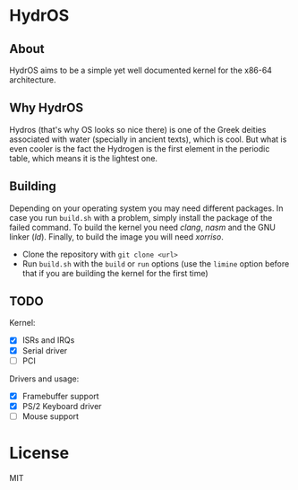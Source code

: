 # HydrOS

## About

HydrOS aims to be a simple yet well documented kernel for the x86-64 architecture.

## Why HydrOS

Hydros (that's why OS looks so nice there) is one of the Greek deities associated with water (specially in ancient texts), which is cool. But what is even cooler is the fact the Hydrogen is the first element in the periodic table, which means it is the lightest one.

## Building

Depending on your operating system you may need different packages. In case you run `build.sh` with a problem, simply install the package of the failed command. To build the kernel you need *clang*, *nasm* and the GNU linker (*ld*). Finally, to build the image you will need *xorriso*.

- Clone the repository with `git clone <url>`
- Run `build.sh` with the `build` or `run` options (use the `limine` option before that if you are building the kernel for the first time)

## TODO

Kernel:

- [x] ISRs and IRQs
- [x] Serial driver
- [ ] PCI

Drivers and usage:

- [x] Framebuffer support
- [x] PS/2 Keyboard driver
- [ ] Mouse support

# License

MIT
